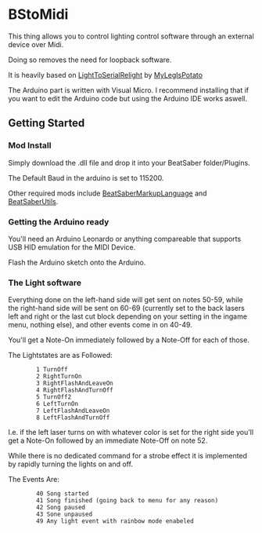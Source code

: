 # BStoMidi

This thing allows you to control lighting control software through an external device over Midi.

Doing so removes the need for loopback software.

It is heavily based on [LightToSerialRelight](https://github.com/MyLegIsPotato/LightToSerialRelight) by [MyLegIsPotato](https://github.com/MyLegIsPotato)

The Arduino part is written with Visual Micro. I recommend installing that if you want to edit the Arduino code but using the Arduino IDE works aswell.

## Getting Started

### Mod Install
Simply download the .dll file and drop it into your BeatSaber folder/Plugins.

The Default Baud in the arduino is set to 115200.

Other required mods include [BeatSaberMarkupLanguage](https://github.com/monkeymanboy/BeatSaberMarkupLanguage) and [BeatSaberUtils](https://github.com/Kylemc1413/Beat-Saber-Utils).

### Getting the Arduino ready

You'll need an Arduino Leonardo or anything compareable that supports USB HID emulation for the MIDI Device.

Flash the Arduino sketch onto the Arduino.

### The Light software

Everything done on the left-hand side will get sent on notes 50-59, while the right-hand side will be sent on 60-69 (currently set to the back lasers left and right or the last cut block depending on your setting in the ingame menu, nothing else), and other events come in on 40-49.

You'll get a Note-On immediately followed by a Note-Off for each of those.

The Lightstates are as Followed:

```
        1 TurnOff
        2 RightTurnOn
        3 RightFlashAndLeaveOn
        4 RightFlashAndTurnOff
        5 TurnOff2
        6 LeftTurnOn
        7 LeftFlashAndLeaveOn
        8 LeftFlashAndTurnOff
```

I.e. if the left laser turns on with whatever color is set for the right side you'll get a Note-On followed by an immediate Note-Off on note 52.

While there is no dedicated command for a strobe effect it is implemented by rapidly turning the lights on and off.

The Events Are:

```
        40 Song started
        41 Song finished (going back to menu for any reason)
        42 Song paused
        43 Sone unpaused
        49 Any light event with rainbow mode enabeled
```
